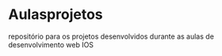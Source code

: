 # Aulasprojetos
repositório para os projetos desenvolvidos durante as aulas de desenvolvimento web IOS
